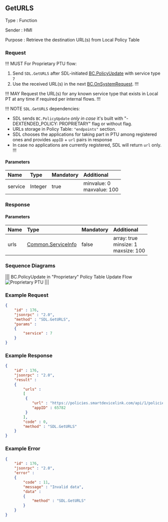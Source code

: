## GetURLS

Type
: Function

Sender
: HMI

Purpose
: Retrieve the destination URL(s) from Local Policy Table

### Request

!!! MUST
For Proprietary PTU flow:  
1. Send `SDL.GetURLS` after SDL-initiated [BC.PolicyUpdate](../../basiccommunication/policyupdate/policyupdate) with service type `7`
2. Use the received URL(s) in the next [BC.OnSystemRequest](../../basiccommunication/onsystemrequest/onsystemrequest).
!!!

!!! MAY
Request the URL(s) for any known service type that exists in Local PT at any time if required per internal flows.
!!!

!!! NOTE
`SDL.GetURLS` dependencies:

  * SDL sends ``BC.PolicyUpdate`` _only in case_ it's built with "-DEXTENDED_POLICY: PROPRIETARY" flag or without flag. 
  * URLs storage in Policy Table: `"endpoints"` section.
  * SDL chooses the applications for taking part in PTU among registered ones and provides `appID` + `url` pairs in response  
  * In case no applications are currently registered, SDL will return `url` only.
!!!

#### Parameters

|Name|Type|Mandatory|Additional|
|:---|:---|:--------|:---------|
|service|Integer|true|minvalue: 0<br>maxvalue: 100|

### Response

#### Parameters

|Name|Type|Mandatory|Additional|
|:---|:---|:--------|:---------|
|urls|[Common.ServiceInfo](../../common/structs/#serviceinfo)|false|array: true<br>minsize: 1<br>maxsize: 100|

### Sequence Diagrams

|||
BC.PolicyUpdate in "Proprietary" Policy Table Update Flow
![Proprietary PTU](./assets/GetURLS_in_Proprietary_PTU_flow.png)
|||

### Example Request

```json
{
	"id" : 176,
	"jsonrpc" : "2.0",
	"method" : "SDL.GetURLS",
	"params" :
	{
		"service" : 7
	}
}
```
### Example Response

```json
{
	"id" : 176,
	"jsonrpc" : "2.0",
	"result" :
	{
		"urls" :
		[
         {
            "url" : "https://policies.smartdevicelink.com/api/1/policies",
            "appID" : 65782
         }
		],
		"code" : 0,
		"method" : "SDL.GetURLS"
	}
}
```

### Example Error

```json
{
	"id" : 176,
	"jsonrpc" : "2.0",
	"error" :
	{
		"code" : 11,
		"message" : "Invalid data",
		"data" :
		{
			"method" : "SDL.GetURLS"
		}
	}
}
```
